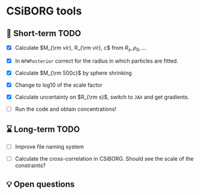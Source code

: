 # CSiBORG tools

## :scroll: Short-term TODO
- [x] Calculate $M_{\rm vir}, R_{\rm vir}, c$ from $R_s, \rho_0, \ldots$
- [x] In `NFWPosterior` correct for the radius in which particles are fitted.
- [x] Calculate $M_{\rm 500c}$ by sphere shrinking
- [x] Change to log10 of the scale factor
- [x] Calculate uncertainty on $R_{\rm s}$, switch to `JAX` and get gradients.
- [ ] Run the code and obtain concentrations!


## :hourglass: Long-term TODO
- [ ] Improve file naming system
- [ ] Calculate the cross-correlation in CSiBORG. Should see the scale of the constraints?


## :bulb: Open questions